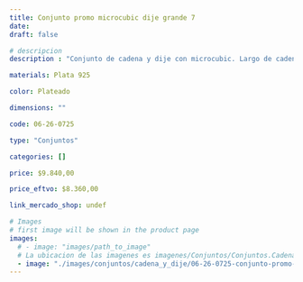 ```yaml
---
title: Conjunto promo microcubic dije grande 7
date: 
draft: false

# descripcion
description : "Conjunto de cadena y dije con microcubic. Largo de cadena 40, 45 o 50 cm a elección"

materials: Plata 925

color: Plateado

dimensions: ""

code: 06-26-0725

type: "Conjuntos"

categories: []

price: $9.840,00

price_eftvo: $8.360,00

link_mercado_shop: undef

# Images
# first image will be shown in the product page
images:
  # - image: "images/path_to_image"
  # La ubicacion de las imagenes es imagenes/Conjuntos/Conjuntos.Cadena y Dije/06-26-0725-conjunto-promo-microcubic-dije-grande-7
  - image: "./images/conjuntos/cadena_y_dije/06-26-0725-conjunto-promo-microcubic-dije-grande-7.jpg"
---
```

